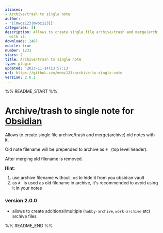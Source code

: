 ```yaml
---
aliases:
- Archive/trash to single note
author:
- '[[mwoz123|mwoz123]]'
categories: []
description: Allows to create single file archive/trash and merge(archive) old notes
  with it.
downloads: 2487
mobile: true
number: 1231
stars: 2
title: Archive/trash to single note
type: plugin
updated: '2023-11-14T13:57:13'
url: https://github.com/mwoz123/archive-to-single-note
version: 2.0.1
---
```


%% README_START %%

# Archive/trash to single note for [Obsidian](https://obsidian.md)

Allows to create single file archive/trash and merge(archive) old notes with it.

Old note filename will be prepended to archive as `# ` (top level header).

After merging old filename is removed.


**Hint**:
1. use archive filename without `.md` to hide it from you obsidian vault
2. as `# ` is used as old filename in archive, it's recommended to avoid using it in your notes



### version 2.0.0
- allows to create additional/multiple (`hobby-archive`, `work-archive` etc) archive files

%% README_END %%